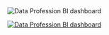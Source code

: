 <img src="https://github.com/ErumtheAnalyst/Portfolio-Projects/blob/main/Data%20Professional%20Survey%20Dashboard.PNG" alt="Data Profession BI dashboard">

<a href="https://drive.google.com/file/d/1MT-Mmyp2HOY49lzyzMAE_pjKzyQDDH6-/view?usp=sharing"><img src="https://github.com/ErumtheAnalyst/Portfolio-Projects/blob/main/Data%20Professional%20Survey%20Dashboard.PNG" alt="Data Profession BI dashboard"></a>
